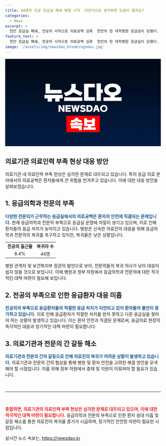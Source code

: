 ```yaml
---
title: 44명의 전공 응급실 폐쇄 병원 사직  이런식으로 생각하면 도움이 될까요?
categories:
  - News
excerpt: >
  천안 응급실 폐쇄, 전공의 사직으로 의료공백 심화  천안의 한 대학병원 응급실이 닫혔다. 전공의와 전문의의 이탈로 의료공백이 심각해졌으며, 1만여 명의 전공의 사직으로 의료 현장에 차질이 빚어졌다. 복귀율이 낮아 대규모 의사 부족 사태가 장기화될 조짐이며, 정부와 병원이 대책 모색 중이다. (150자)
feature_text: >
  천안 응급실 폐쇄, 전공의 사직으로 의료공백 심화  천안의 한 대학병원 응급실이 닫혔다. 전공의와 전문의의 이탈로 의료공백이 심각해졌으며, 1만여 명의 전공의 사직으로 의료 현장에 차질이 빚어졌다. 복귀율이 낮아 대규모 의사 부족 사태가 장기화될 조짐이며, 정부와 병원이 대책 모색 중이다. (150자)
image: '/assets/img/newsdao_breakingnews.jpg'
---
```


<p><img src="/assets/img/newsdao_breakingnews.jpg" alt="firstkoreanews 속보" /></p>

<h2>의료기관 의료인력 부족 현상 대응 방안</h2>

<p data-ke-size="size16">의료기관 내 의료인력 부족 현상은 심각한 문제로 대두되고 있습니다. 특히 응급 의료 분야에서의 의료공백은 환자들에게 큰 위험을 안겨주고 있습니다. 이에 대한 대응 방안을 살펴보겠습니다.</p>

<h2 data-ke-size="size26">1. 응급의학과 전문의 부족</h2>

<p><b><span style="color: #1a5490;">다양한 전문의가 근무하는 응급실에서의 의료공백은 환자의 안전에 직결되는 문제입니다.</span></b> 현재 응급의학과 전문의 부족으로 응급실 운영에 차질이 생기고 있으며, 이로 인해 환자들의 응급 처치가 늦어지고 있습니다. 병원은 신속한 의료진의 대응을 위해 응급의학과 전문의의 복귀를 촉구하고 있지만, 복귀율은 낮은 상황입니다.</p>

<table>
    <tr>
        <td style="text-align: center; height: 17px;"><b>전공의 출근율</b></td>
        <td style="text-align: center; height: 17px;"><b>복귀자 수</b></td>
    </tr>
    <tr>
        <td style="text-align: center; height: 17px;">8.4%</td>
        <td style="text-align: center; height: 17px;">44명</td>
    </tr>
</table>

<p>병원 관계자 및 보건복지부 장관의 발언으로 보아, 전문의들의 복귀 의사가 낮아 대응이 쉽지 않을 것으로 보입니다. 이에 병원과 정부 차원에서 응급의학과 전문의에 대한 적극적인 대책 마련이 필요해 보입니다.</p>

<h2 data-ke-size="size26">2. 전공의 부족으로 인한 응급환자 대응 미흡</h2>

<p><b><span style="color: #1a5490;">전공의의 부족으로 응급환자들의 적절한 응급 처치가 지연되고 있어 환자들의 불안이 증가하고 있습니다.</span></b> 이로 인해 응급환자가 적절한 처치를 받지 못하고 다른 응급실을 찾아야 하는 상황이 발생하고 있습니다. 이는 환자 안전과 직결된 문제로써, 응급의료 현장의 즉각적인 대응과 장기적인 대책 마련이 필요합니다.</p>

<h2 data-ke-size="size26">3. 의료기관과 전문의 간 갈등 해소</h2>

<p><b><span style="color: #1a5490;">의료기관과 전문의 간의 갈등으로 인해 의료진의 복귀가 어려운 상황이 발생하고 있습니다.</span></b> 의료기관과 전문의 간의 협상을 통해 병원 및 환자 안전을 고려한 해결 방안을 모색해야 할 시점입니다. 이를 위해 정부 차원에서 중재 및 지원이 이뤄져야 할 필요가 있습니다.</p>

<p data-ke-size="size16">&nbsp;</p>

<hr>

<p data-ke-size="size16">&nbsp;</p>

<p><b><span style="color: #ee2323;">종합하면, 의료기관의 의료인력 부족 현상은 심각한 문제로 대두되고 있으며, 이에 대한 적극적인 대책 마련이 필요합니다.</span></b> 응급의학과 전문의 부족으로 인한 환자 응대 미흡 및 갈등 해소를 통한 의료진의 복귀율 증가가 시급하며, 장기적인 안전망 마련이 필요한 시점입니다.</p>
실시간 뉴스 속보는, <a href="https://newsdao.kr" rel="dofollow">https://newsdao.kr</a>


